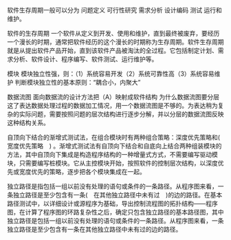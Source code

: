软件生存周期一般可以分为 问题定义 可行性研究 需求分析 设计编码 测试 运行和维护。

软件的生存周期
一个软件从定义到开发、使用和维护，直到最终被废弃，要经历一个漫长的时期，通常把软件经历的这个漫长的时期称为生存周期。软件生存周期就是从提出软件产品开始，直到该软件产品被淘汰的全过程。它包括制定计划、需求分析、软件设计、程序编写、软件测试、运行维护等。

模块
模块独立性强，则：（1）系统容易开发（2）系统可靠性高（3）系统容易维护
判断模块独立性的基本原则：“耦合小，内聚大”

数据流图
面向数据流的设计方法把（A）映射成软件结构
为什么数据流图要分层
这了表达数据处理过程的数据加工情况，用一个数据流图是不够的。为表达稍为复杂的实际问题，需要按照问题的层次结构进行逐步分解，并以分层的数据流图反映这种结构关系。

自顶向下结合的渐增式测试法，在组合模块时有两种组合策略：深度优先策略和(　宽度优先策略　) 。渐增式测试法有自顶向下结合和自底向上结合两种组装模块的方法，其中自顶向下集成是构造程序结构的一种增量式方式，不需要编写驱动模块，只需要编写桩模块。它从主控模块开始，按照软件的控制层次结构，以深度优先或宽度优先的策略，逐步把各个模块集成在一起。

独立路径是指包括一组以前没有处理的语句或条件的一条路径。从程序图来看，一条独立路径是至少包含有一条(　在其他独立路径中未有过　)的边的路径。在基本路径测试中，以详细设计或源程序为基础，导出控制流程图的拓扑结构——程序图，在计算了程序图的环路复杂性之后，确定只包含独立路径的基本路径图，其中独立路径是包括一组以前没有处理的语句或条件的一条路径。从程序图来看，一条独立路径是至少包含有一条在其他独立路径中未有过的边的路径。

